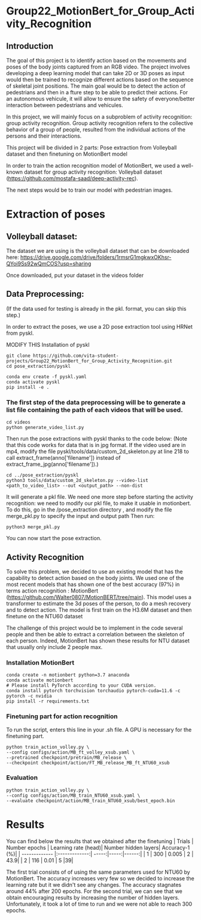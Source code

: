 # Group22_MotionBert_for_Group_Activity_Recognition
## Introduction
The goal of this project is to identify action based on the movements and poses of the body joints captured from an RGB video.
The project involves developing a deep learning model that can take 2D or 3D poses as input would then be trained to recognize different actions based on the sequence of skeletal joint positions.
The main goal would be to detect the action of pedestrians and then in a fture step to be able to predict their actions. For an autonomous vehicule, it will allow to ensure the safety of everyone/better interaction between pedestrians and vehicules.

In this project, we will mainly focus on a subproblem of activity recognition: group activity recognition. Group activity recognition refers to the collective behavior of a group of people, resulted from the individual actions of the persons and their interactions.

This project will be divided in 2 parts: Pose extraction from Volleyball dataset and then finetuning on MotionBert model


In order to train the action recognition model of MotionBert, we used a well-known dataset for group activity recognition: Volleyball dataset (https://github.com/mostafa-saad/deep-activity-rec).

The next steps would be to train our model with pedestrian images. 



# Extraction of poses
## Volleyball dataset:
The dataset we are using is the volleyball dataset that can be downloaded here: https://drive.google.com/drive/folders/1rmsrG1mgkwxOKhsr-QYoi9Ss92wQmCOS?usp=sharing

Once downloaded, put your dataset in the videos folder

## Data Preprocessing:
(If the data used for testing is already in the pkl. format, you can skip this step.)

In order to extract the poses, we use a 2D pose extraction tool using HRNet from pyskl.

MODIFY THIS
Installation of pyskl
```shell
git clone https://github.com/vita-student-projects/Group22_MotionBert_for_Group_Activity_Recognition.git
cd pose_extraction/pyskl

conda env create -f pyskl.yaml
conda activate pyskl
pip install -e .
```
### The first step of the data preprocessing will be to generate a list file containing the path of each videos that will be used.
```shell
cd videos
python generate_video_list.py
```
Then run the pose extractions with pyskl thanks to the code below:
(Note that this code works for data that is in jpg format. If the video used are in mp4, modify the file pyskl/tools/data/custom_2d_skeleton.py at line 218 to call extract_frame(anno['filename']) instead of extract_frame_jpg(anno['filename']).)
```shell
cd ../pose_extraction/pyskl
python3 tools/data/custom_2d_skeleton.py --video-list <path_to_video_list> --out <output_path> --non-dist
```
It will generate a pkl file.
We need one more step before starting the activity recognition: we need to modify our pkl file, to make it usable in motionbert.
To do this, go in the /pose_extraction directory , 
and modify the file merge_pkl.py to specify the input and output path
Then run:
```shell
python3 merge_pkl.py
```
You can now start the pose extraction.


## Activity Recognition

To solve this problem, we decided to use an existing model that has the capability to detect action based on the body joints.
We used one of the most recent models that has shown one of the best accuracy (97%) in terms action recognition : MotionBert (https://github.com/Walter0807/MotionBERT/tree/main). This model uses a transformer to estimate the 3d poses of the person, to do a mesh recovery and to detect action.
The model is first train on the H3.6M dataset and then finetune on the NTU60 dataset

The challenge of this project would be to implement in the code several people and then be able to extract a correlation between the skeleton of each person. Indeed, MotionBert has shown these results for NTU dataset that usually only include 2 people max. 

### Installation MotionBert
```shell
conda create -n motionbert python=3.7 anaconda
conda activate motionbert
# Please install PyTorch according to your CUDA version.
conda install pytorch torchvision torchaudio pytorch-cuda=11.6 -c pytorch -c nvidia
pip install -r requirements.txt
```

### Finetuning part for action recognition
To run the script, enters this line in your .sh file. A GPU is necessary for the finetuning part.
```shell
python train_action_volley.py \
--config configs/action/MB_ft_volley_xsub.yaml \
--pretrained checkpoint/pretrain/MB_release \
--checkpoint checkpoint/action/FT_MB_release_MB_ft_NTU60_xsub
```
### Evaluation 
```shell
python train_action_volley.py \
--config configs/action/MB_train_NTU60_xsub.yaml \
--evaluate checkpoint/action/MB_train_NTU60_xsub/best_epoch.bin 
```


# Results
You can find below the results that we obtained after the finetuning
| Trials        | Number epochs | Learning rate (head)| Number hidden layers| Accuracy-1 (%)|
| ------------- |:-------------:| -----:|-----:|------:|
| 1     | 300 | 0.005 | 2 | 43.9|
| 2     | 116      |  0.01 | 5 |39|

The first trial consists of of using the same parameters used for NTU60 by MotionBert. The accuracy increases very few so we decided to increase the learning rate but it we didn't see any changes. The accuracy stagnates around 44% after 200 epochs.
For the second trial, we can see that we obtain encouraging results by increasing the number of hidden layers. Unfortunately, it took a lot of time to run and we were not able to reach 300 epochs.


